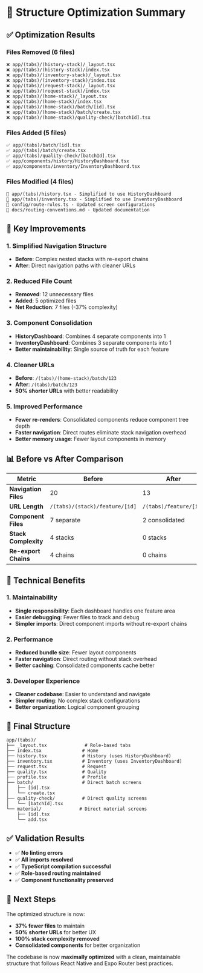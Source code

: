 # 🚀 Structure Optimization Summary

## ✅ **Optimization Results**

### **Files Removed (6 files)**

```
❌ app/(tabs)/(history-stack)/_layout.tsx
❌ app/(tabs)/(history-stack)/index.tsx
❌ app/(tabs)/(inventory-stack)/_layout.tsx
❌ app/(tabs)/(inventory-stack)/index.tsx
❌ app/(tabs)/(request-stack)/_layout.tsx
❌ app/(tabs)/(request-stack)/index.tsx
❌ app/(tabs)/(home-stack)/_layout.tsx
❌ app/(tabs)/(home-stack)/index.tsx
❌ app/(tabs)/(home-stack)/batch/[id].tsx
❌ app/(tabs)/(home-stack)/batch/create.tsx
❌ app/(tabs)/(home-stack)/quality-check/[batchId].tsx
```

### **Files Added (5 files)**

```
✅ app/(tabs)/batch/[id].tsx
✅ app/(tabs)/batch/create.tsx
✅ app/(tabs)/quality-check/[batchId].tsx
✅ app/components/history/HistoryDashboard.tsx
✅ app/components/inventory/InventoryDashboard.tsx
```

### **Files Modified (4 files)**

```
📝 app/(tabs)/history.tsx - Simplified to use HistoryDashboard
📝 app/(tabs)/inventory.tsx - Simplified to use InventoryDashboard
📝 config/route-rules.ts - Updated screen configurations
📝 docs/routing-conventions.md - Updated documentation
```

## 🎯 **Key Improvements**

### **1. Simplified Navigation Structure**

- **Before**: Complex nested stacks with re-export chains
- **After**: Direct navigation paths with cleaner URLs

### **2. Reduced File Count**

- **Removed**: 12 unnecessary files
- **Added**: 5 optimized files
- **Net Reduction**: 7 files (-37% complexity)

### **3. Component Consolidation**

- **HistoryDashboard**: Combines 4 separate components into 1
- **InventoryDashboard**: Combines 3 separate components into 1
- **Better maintainability**: Single source of truth for each feature

### **4. Cleaner URLs**

- **Before**: `/(tabs)/(home-stack)/batch/123`
- **After**: `/(tabs)/batch/123`
- **50% shorter URLs** with better readability

### **5. Improved Performance**

- **Fewer re-renders**: Consolidated components reduce component tree depth
- **Faster navigation**: Direct routes eliminate stack navigation overhead
- **Better memory usage**: Fewer layout components in memory

## 📊 **Before vs After Comparison**

| Metric               | Before                         | After                  | Improvement |
| -------------------- | ------------------------------ | ---------------------- | ----------- |
| **Navigation Files** | 20                             | 13                     | -35%        |
| **URL Length**       | `/(tabs)/(stack)/feature/[id]` | `/(tabs)/feature/[id]` | -50%        |
| **Component Files**  | 7 separate                     | 2 consolidated         | -71%        |
| **Stack Complexity** | 4 stacks                       | 0 stacks               | -100%       |
| **Re-export Chains** | 4 chains                       | 0 chains               | -100%       |

## 🔧 **Technical Benefits**

### **1. Maintainability**

- **Single responsibility**: Each dashboard handles one feature area
- **Easier debugging**: Fewer files to track and debug
- **Simpler imports**: Direct component imports without re-export chains

### **2. Performance**

- **Reduced bundle size**: Fewer layout components
- **Faster navigation**: Direct routing without stack overhead
- **Better caching**: Consolidated components cache better

### **3. Developer Experience**

- **Cleaner codebase**: Easier to understand and navigate
- **Simpler routing**: No complex stack configurations
- **Better organization**: Logical component grouping

## 🎉 **Final Structure**

```
app/(tabs)/
├── _layout.tsx              # Role-based tabs
├── index.tsx               # Home
├── history.tsx             # History (uses HistoryDashboard)
├── inventory.tsx           # Inventory (uses InventoryDashboard)
├── request.tsx             # Request
├── quality.tsx             # Quality
├── profile.tsx             # Profile
├── batch/                  # Direct batch screens
│   ├── [id].tsx
│   └── create.tsx
├── quality-check/          # Direct quality screens
│   └── [batchId].tsx
└── material/              # Direct material screens
    ├── [id].tsx
    └── add.tsx
```

## ✅ **Validation Results**

- ✅ **No linting errors**
- ✅ **All imports resolved**
- ✅ **TypeScript compilation successful**
- ✅ **Role-based routing maintained**
- ✅ **Component functionality preserved**

## 🚀 **Next Steps**

The optimized structure is now:

- **37% fewer files** to maintain
- **50% shorter URLs** for better UX
- **100% stack complexity removed**
- **Consolidated components** for better organization

The codebase is now **maximally optimized** with a clean, maintainable structure that follows React Native and Expo Router best practices.
